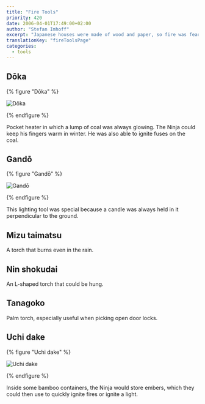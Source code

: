 ```yaml
---
title: "Fire Tools"
priority: 420
date: 2006-04-01T17:49:00+02:00
author: "Stefan Imhoff"
excerpt: "Japanese houses were made of wood and paper, so fire was feared everywhere. The Ninja used it to spread panic but also to be able to see at night."
translationKey: "fireToolsPage"
categories:
  - tools
---
```


## Dōka

{% figure "Dōka" %}

![Dōka](/assets/images/book/werkzeuge-doka.jpg)

{% endfigure %}

Pocket heater in which a lump of coal was always glowing. The Ninja could keep his fingers warm in winter. He was also able to ignite fuses on the coal.

## Gandō

{% figure "Gandō" %}

![Gandō](/assets/images/book/werkzeuge-gando.jpg)

{% endfigure %}

This lighting tool was special because a candle was always held in it perpendicular to the ground.

## Mizu taimatsu

A torch that burns even in the rain.

## Nin shokudai

An L-shaped torch that could be hung.

## Tanagoko

Palm torch, especially useful when picking open door locks.

## Uchi dake

{% figure "Uchi dake" %}

![Uchi dake](/assets/images/book/werkzeuge-uchidake.jpg)

{% endfigure %}

Inside some bamboo containers, the Ninja would store embers, which they could then use to quickly ignite fires or ignite a light.
